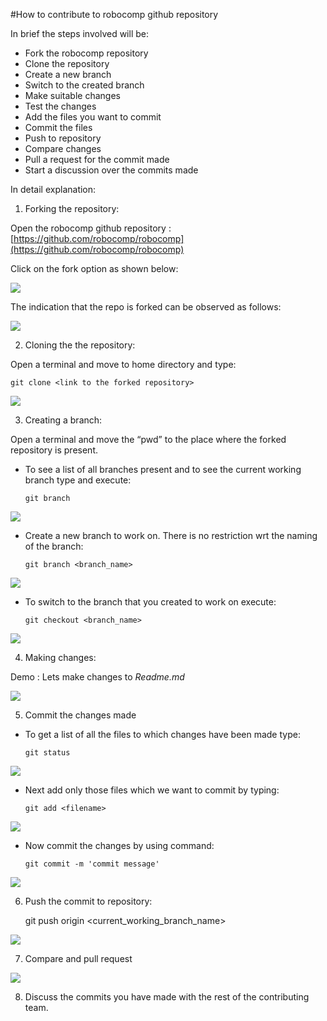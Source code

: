 #How to contribute to robocomp github repository

In brief the steps involved will be:
* Fork the robocomp repository
* Clone the repository
* Create a new branch
* Switch to the created branch
* Make suitable changes
* Test the changes
* Add the files you want to commit
* Commit the files
* Push to repository
* Compare changes
* Pull a request for the commit made
* Start a discussion over the commits made

In detail explanation: 

1) Forking the repository:

Open the robocomp github repository : [https://github.com/robocomp/robocomp](https://github.com/robocomp/robocomp)

Click on the fork option as shown below:

![](https://github.com/abhi-kumar/robocomp/blob/how-to-contribute/fork.jpg)


The indication that the repo is forked can be observed as follows:

![](https://github.com/abhi-kumar/robocomp/blob/how-to-contribute/forked.jpg)
 

2) Cloning the the repository:

Open a terminal and move to home directory and type: 
	
	git clone <link to the forked repository>

![](https://github.com/abhi-kumar/robocomp/blob/how-to-contribute/cloned.jpg)


3) Creating a branch:

Open a terminal and move the “pwd” to the place where the forked repository is present.

*  To see a list of all branches present and to see the current working branch type and execute:

	`git branch`

![](https://github.com/abhi-kumar/robocomp/blob/how-to-contribute/branch.jpg)


* Create a new branch to work on. There is no restriction wrt the naming of the branch:

	`git branch <branch_name>`

![](https://github.com/abhi-kumar/robocomp/blob/how-to-contribute/branched.jpg)


* To switch to the branch that you created to work on execute:

	`git checkout <branch_name>`

![](https://github.com/abhi-kumar/robocomp/blob/how-to-contribute/switched.jpg)


4) Making changes:

Demo : Lets make changes to *Readme.md*

![](https://github.com/abhi-kumar/robocomp/blob/how-to-contribute/changes.jpg)


5) Commit the changes made

* To get a list of all the files to which changes have been made type:

	`git status`

![](https://github.com/abhi-kumar/robocomp/blob/how-to-contribute/status.jpg)


* Next add only those files which we want to commit by typing:

	`git add <filename>`

![](https://github.com/abhi-kumar/robocomp/blob/how-to-contribute/add.jpg)


*  Now commit the changes by using command:

	`git commit -m 'commit message'`

![](https://github.com/abhi-kumar/robocomp/blob/how-to-contribute/commit.jpg)


6) Push the commit to repository:

	git push origin <current_working_branch_name>

![](https://github.com/abhi-kumar/robocomp/blob/how-to-contribute/push.jpg)


7) Compare and pull request

![](https://github.com/abhi-kumar/robocomp/blob/how-to-contribute/pull.jpg)


8) Discuss the commits you have made with the rest of the contributing team.
